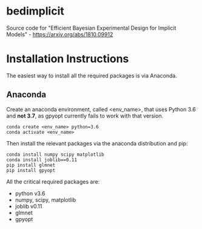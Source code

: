 # bedimplicit
Source code for "Efficient Bayesian Experimental Design for Implicit Models" - https://arxiv.org/abs/1810.09912

# Installation Instructions

The easiest way to install all the required packages is via Anaconda.

## Anaconda

Create an anaconda environment, called <env_name>, that uses Python 3.6 and **not 3.7**, as gpyopt currently fails to work with that version.

```
conda create <env_name> python=3.6
conda activate <env_name>
```

Then install the relevant packages via the anaconda distribution and pip:

```
conda install numpy scipy matplotlib
conda install joblib==0.11
pip install glmnet
pip install gpyopt
```

All the critical required packages are:

- python v3.6
- numpy, scipy, matplotlib
- joblib v0.11
- glmnet
- gpyopt
